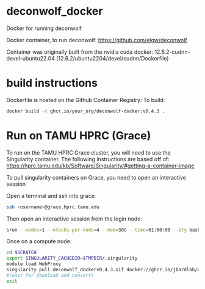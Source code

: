 # deconwolf_docker
Docker for running deconwolf

Docker container, to run deconwolf: https://github.com/elgw/deconwolf

Container was originally built from the nvidia cuda docker: 12.6.2-cudnn-devel-ubuntu22.04 (12.6.2/ubuntu2204/devel/cudnn/Dockerfile)⁠

# build instructions

Dockerfile is hosted on the Github Container Registry:
To build:

```bash
docker build -t ghcr.io/your_org/deconwolf-docker:v0.4.3 .
```

# Run on TAMU HPRC (Grace)

To run on the TAMU HPRC Grace cluster, you will need to use the Singularity container. The following instructions are based off of: https://hprc.tamu.edu/kb/Software/Singularity/#getting-a-container-image

To pull singularity containers on Grace, you need to open an interactive session

Open a terminal and ssh into grace:
```bash
ssh <username>@grace.hprc.tamu.edu
```

Then open an interactive session from the login node:
```bash
srun --nodes=1 --ntasks-per-node=4 --mem=30G --time=01:00:00 --pty bash -i
```

Once on a compute node:

```bash
cd $SCRATCH
export SINGULARITY_CACHEDIR=$TMPDIR/.singularity
module load WebProxy
singularity pull deconwolf_dockerv0.4.3.sif docker://ghcr.io/jbardlab/deconwolf_docker:v0.4.3 
#(wait for download and convert)
exit
```
